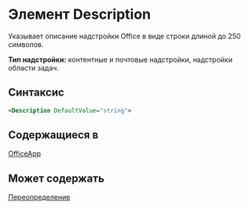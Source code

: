 # <a name="description-element"></a>Элемент Description

Указывает описание надстройки Office в виде строки длиной до 250 символов.

**Тип надстройки:** контентные и почтовые надстройки, надстройки области задач.

## <a name="syntax"></a>Синтаксис

```XML
<Description DefaultValue="string">
```

## <a name="contained-in"></a>Содержащиеся в

[OfficeApp](officeapp.md)


## <a name="can-contain"></a>Может содержать

[Переопределение](override.md)

